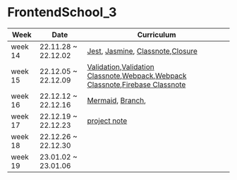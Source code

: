 # FrontendSchool_3

| Week    |Date                |Curriculum                                                                   | 
|---------|--------------------|-----------------------------------------------------------------------------|
| week 14 | 22.11.28 ~ 22.12.02| [Jest](https://github.com/loafcheck/FrontendSchool_3/tree/main/TDD_Jest), [Jasmine](https://github.com/loafcheck/FrontendSchool_3/tree/main/jasmine), [Classnote](https://docs.google.com/document/d/1j9ICt3PpD9MyTP3Yq4r4g9xX4UUGUHMua-JbNMnNnF8/edit),[Closure](https://docs.google.com/document/d/1j9ICt3PpD9MyTP3Yq4r4g9xX4UUGUHMua-JbNMnNnF8/edit)|
| week 15 | 22.12.05 ~ 22.12.09| [Validation](https://github.com/loafcheck/FrontendSchool_3/tree/main/validation),[Validation Classnote](https://docs.google.com/document/d/1AvPexlpGH8Z3gVs-d2ouyTWGHK352N0lQNtJxY4O0qE/edit),[Webpack](https://github.com/loafcheck/WebpackTest.git),[Webpack Classnote](https://docs.google.com/document/d/1R8wVvpxdHXJ4o-4h5m1p36j39ZJUqf3GuyirYj9hM38/edit#),[Firebase Classnote](https://docs.google.com/document/d/1R8wVvpxdHXJ4o-4h5m1p36j39ZJUqf3GuyirYj9hM38/edit#)|
| week 16 | 22.12.12 ~ 22.12.16|[Mermaid](https://github.com/loafcheck/Mermaid/blob/main/README.md), [Branch](https://github.com/loafcheck/branchtest),| 
| week 17 | 22.12.19 ~ 22.12.23|[project note](https://docs.google.com/document/d/11yzf6yok8MfHk1zjb0XpOqZol5ozNRtMXs3wYfxBpfo/edit?usp=sharing)  | 
| week 18 | 22.12.26 ~ 22.12.30|  | 
| week 19 | 23.01.02 ~ 23.01.06|  | 

